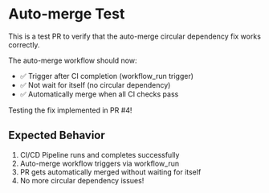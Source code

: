 # Auto-merge Test

This is a test PR to verify that the auto-merge circular dependency fix works correctly.

The auto-merge workflow should now:
- ✅ Trigger after CI completion (workflow_run trigger)
- ✅ Not wait for itself (no circular dependency)
- ✅ Automatically merge when all CI checks pass

Testing the fix implemented in PR #4!

## Expected Behavior
1. CI/CD Pipeline runs and completes successfully
2. Auto-merge workflow triggers via workflow_run
3. PR gets automatically merged without waiting for itself
4. No more circular dependency issues! 